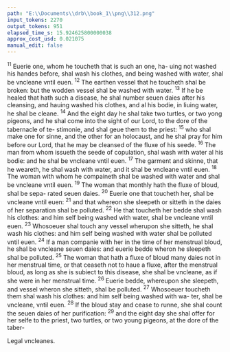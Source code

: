 ```yaml
---
path: "E:\\Documents\\drb\\book_1\\png\\312.png"
input_tokens: 2270
output_tokens: 951
elapsed_time_s: 15.924625800000038
approx_cost_usd: 0.021075
manual_edit: false
---
```

<sup>11</sup> Euerie one, whom he toucheth that is such an one, ha-
uing not washed his handes before, shal wash his clothes, and
being washed with water, shal be vncleane vntil euen. <sup>12</sup> The
earthen vessel that he toucheth shal be broken: but the
wodden vessel shal be washed with water. <sup>13</sup> If he be healed
that hath such a disease, he shal number seuen daies after his
cleansing, and hauing washed his clothes, and al his bodie,
in liuing water, he shal be cleane. <sup>14</sup> And the eight day he
shal take two turtles, or two yong pigeons, and he shal come
into the sight of our Lord, to the dore of the tabernacle of te-
stimonie, and shal geue them to the priest: <sup>15</sup> who shal make
one for sinne, and the other for an holocaust, and he shal pray
for him before our Lord, that he may be cleansed of the fluxe
of his seede. <sup>16</sup> The man from whom issueth the seede of
copulation, shal wash with water al his bodie: and he shal
be vncleane vntil euen. <sup>17</sup> The garment and skinne, that he
weareth, he shal wash with water, and it shal be vncleane
vntil euen. <sup>18</sup> The woman with whom he compaineth shal
be washed with water and shal be vncleane vntil euen. <sup>19</sup> The
woman that monthly hath the fluxe of bloud, shal be sepa-
rated seuen daies. <sup>20</sup> Euerie one that toucheth her, shal be
vncleane vntil euen: <sup>21</sup> and that whereon she sleepeth or
sitteth in the daies of her separation shal be polluted. <sup>22</sup> He
that toucheth her bedde shal wash his clothes: and him self
being washed with water, shal be vncleane vntil euen.
<sup>23</sup> Whosoeuer shal touch any vessel wherupon she sitteth, he
shal wash his clothes: and him self being washed with water
shal be polluted vntil euen. <sup>24</sup> If a man companie with her
in the time of her menstrual bloud, he shal be vncleane seuen
daies: and euerie bedde wheron he sleepeth shal be polluted.
<sup>25</sup> The woman that hath a fluxe of bloud many daies not in
her menstrual time, or that ceaseth not to haue a fluxe, after
the menstrual bloud, as long as she is subiect to this disease,
she shal be vncleane, as if she were in her menstrual time.
<sup>26</sup> Euerie bedde, whereupon she sleepeth, and vessel wheron
she sitteth, shal be polluted. <sup>27</sup> Whosoeuer toucheth them
shal wash his clothes: and him self being washed with wa-
ter, shal be vncleane, vntil euen. <sup>28</sup> If the bloud stay and cease
to runne, she shal count the seuen daies of her purification:
<sup>29</sup> and the eight day she shal offer for her selfe to the priest,
two turtles, or two young pigeons, at the dore of the taber-

<aside>Legal vncleanes.</aside>

[^1]: To make offer, and sa- crifice an hoste, is alone.